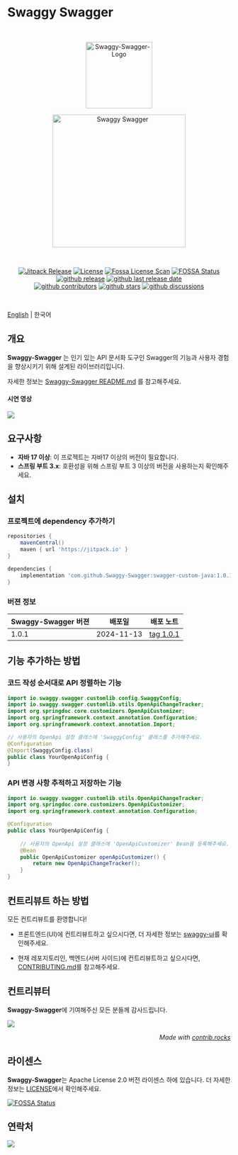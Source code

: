 # Swaggy Swagger
<br/>
<p align="center">
<img src="https://github.com/user-attachments/assets/b3c3a16d-43aa-4689-8857-dab31f75f601" width="150" alt="Swaggy-Swagger-Logo" />
</p>
<p align="center">
  <img src="https://github.com/user-attachments/assets/13513534-6217-4c10-abdc-cd228fcca076" width="300" alt="Swaggy Swagger" />
</p>
<br/>
<p align="center">
  <a href="https://jitpack.io/#Swaggy-Swagger/swagger-custom-java" target="_blank"><img src="https://jitpack.io/v/Swaggy-Swagger/swagger-custom-java.svg" alt="Jitpack Release"/></a>
  <a href="./LICENSE" target="_blank"><img src="https://img.shields.io/github/license/Swaggy-Swagger/swagger-custom-java?logo=github&color=blue" alt="License"/></a>
  <a href="https://app.fossa.com/projects/git%2Bgithub.com%2FSwaggy-Swagger%2Fswagger-custom-java?ref=badge_shield" target="_blank"><img src="https://app.fossa.com/api/projects/git%2Bgithub.com%2FSwaggy-Swagger%2Fswagger-custom-java.svg?type=shield&issueType=license" alt="Fossa License Scan" /></a>
<a href="https://app.fossa.com/projects/git%2Bgithub.com%2FSwaggy-Swagger%2Fswagger-custom-java?ref=badge_shield&issueType=security" target="_blank"><img src="https://app.fossa.com/api/projects/git%2Bgithub.com%2FSwaggy-Swagger%2Fswagger-custom-java.svg?type=shield&issueType=security" alt="FOSSA Status"/></a>
  <a href="https://github.com/Swaggy-Swagger/swagger-custom-java"><img src="https://img.shields.io/github/v/release/Swaggy-Swagger/swagger-custom-java?logo=github" alt="github release"/></a>
  <a href="https://github.com/Swaggy-Swagger/swagger-custom-java"><img src="https://img.shields.io/github/release-date/Swaggy-Swagger/swagger-custom-java?color=blue&logo=github" alt="github last release date" /></a>
<br>
  <a href="https://github.com/Swaggy-Swagger/swagger-custom-java/graphs/contributors" target="_blank"><img src="https://img.shields.io/github/contributors-anon/Swaggy-Swagger/swagger-custom-java?logo=github&color=blue" alt="github contributors" /></a>
  <a href="https://github.com/Swaggy-Swagger/swagger-custom-java"><img src="https://img.shields.io/github/stars/Swaggy-Swagger/swagger-custom-java?logo=github" alt="github stars" /></a>
  <a href="https://github.com/Swaggy-Swagger/swagger-custom-java"><img src="https://img.shields.io/github/discussions/Swaggy-Swagger/swagger-custom-java?logo=github&color=blue" alt="github discussions" /></a>
</p>
</br>


[English](https://github.com/Swaggy-Swagger/swagger-custom-java?tab=readme-ov-file#swaggy-swagger) | 한국어 
## 개요
**Swaggy-Swagger** 는 인기 있는 API 문서화 도구인 Swagger의 기능과 사용자 경험을 향상시키기 위해 설계된 라이브러리입니다.  


자세한 정보는 [Swaggy-Swagger README.md](https://github.com/Swaggy-Swagger/.github/blob/main/profile/README_KOREAN.md) 를 참고해주세요.

#### 시연 영상 
<div>
<a href="https://www.youtube.com/watch?v=oD8ShZGQrqo"><img src="https://img.shields.io/badge/YOUTUBE-FF0000?style=for-the-badge&logo=YouTube&logoColor=white&link=https://www.youtube.com/watch?v=oD8ShZGQrqo"/></a>
</div>


## 요구사항 
- **자바 17 이상**: 이 프로젝트는 자바17 이상의 버전이 필요합니다.
- **스프링 부트 3.x**: 호환성을 위해 스프링 부트 3 이상의 버전을 사용하는지 확인해주세요. 

## 설치
### 프로젝트에 dependency 추가하기 
```groovy
repositories {
    mavenCentral()
    maven { url 'https://jitpack.io' }
}

dependencies {
    implementation 'com.github.Swaggy-Swagger:swagger-custom-java:1.0.1'
}
```
### 버젼 정보
| Swaggy-Swagger 버젼 | 배포일 | 배포 노트                                                                 |
|--------------------|--------------|-----------------------------------------------------------------------|
| 1.0.1            | 2024-11-13   | [tag 1.0.1](https://github.com/Swaggy-Swagger/swagger-custom-java/tree/1.0.1)  |


## 기능 추가하는 방법 

### 코드 작성 순서대로 API 정렬하는 기능 
```java
import io.swaggy.swagger.customlib.config.SwaggyConfig;
import io.swaggy.swagger.customlib.utils.OpenApiChangeTracker;
import org.springdoc.core.customizers.OpenApiCustomizer;
import org.springframework.context.annotation.Configuration;
import org.springframework.context.annotation.Import;

// 사용자의 OpenApi 설정 클래스에 'SwaggyConfig' 클래스를 추가해주세요.
@Configuration
@Import(SwaggyConfig.class)
public class YourOpenApiConfig {
}
```
### API 변경 사항 추적하고 저장하는 기능 
```java
import io.swaggy.swagger.customlib.utils.OpenApiChangeTracker;
import org.springdoc.core.customizers.OpenApiCustomizer;
import org.springframework.context.annotation.Configuration;

@Configuration
public class YourOpenApiConfig {
    
    // 사용자의 OpenApi 설정 클래스에 'OpenApiCustomizer' Bean을 등록해주세요.
    @Bean
    public OpenApiCustomizer openApiCustomizer() {
        return new OpenApiChangeTracker();
    }
}
```

## 컨트리뷰트 하는 방법
모든 컨트리뷰트를 환영합니다!

* 프론트엔드(UI)에 컨트리뷰트하고 싶으시다면, 더 자세한 정보는 [swaggy-ui](https://github.com/Swaggy-Swagger/swaggy-ui?tab=readme-ov-file#ways-to-contribute)를 확인해주세요.


* 현재 레포지토리인, 백엔드(서버 사이드)에 컨트리뷰트하고 싶으시다면, [CONTRIBUTING.md](https://github.com/Swaggy-Swagger/swagger-custom-java/blob/main/CONTRIBUTING_KOREAN.md)를 참고해주세요.


## 컨트리뷰터 

**Swaggy-Swagger**에 기여해주신 모든 분들께 감사드립니다.

<a href="https://github.com/Swaggy-Swagger/swagger-custom-java/graphs/contributors">
  <img src="https://contrib.rocks/image?repo=Swaggy-Swagger/swagger-custom-java" />
</a>

_<div align=right>Made with <a href="https://contrib.rocks">contrib.rocks</a></div>_


## 라이센스
**Swaggy-Swagger**는 Apache License 2.0 버전 라이센스 하에 있습니다.
더 자세한 정보는 [LICENSE](https://github.com/Swaggy-Swagger/swagger-custom-java/blob/main/LICENSE)에서 확인해주세요.

[![FOSSA Status](https://app.fossa.com/api/projects/git%2Bgithub.com%2FSwaggy-Swagger%2Fswagger-custom-java.svg?type=large)](https://app.fossa.com/projects/git%2Bgithub.com%2FSwaggy-Swagger%2Fswagger-custom-java?ref=badge_large)


## 연락처
<a href="mailto:clcc001@naver.com"><img src="https://img.shields.io/badge/mail-d14836?style=flat-square&logo=Gmail&logoColor=white&link=clcc001@naver.com"/></a>
